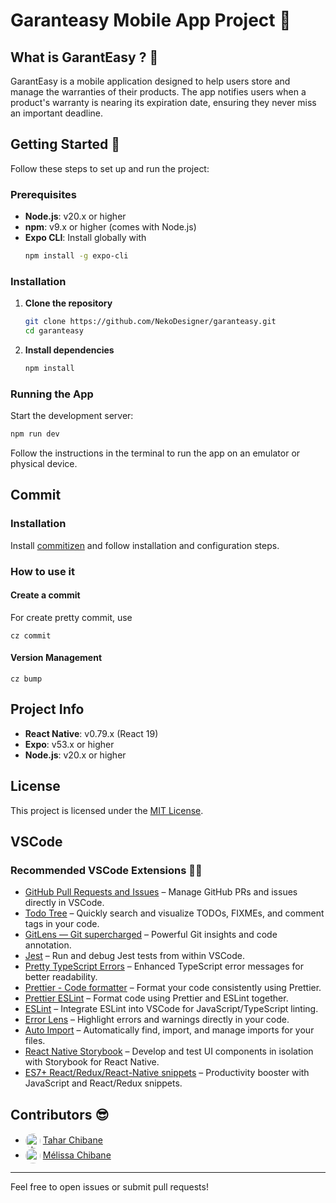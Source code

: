 # Garanteasy Mobile App Project 📱

## What is GarantEasy ? 🤔

GarantEasy is a mobile application designed to help users store and manage the warranties of their products. The app notifies users when a product's warranty is nearing its expiration date, ensuring they never miss an important deadline.

## Getting Started 🤩

Follow these steps to set up and run the project:

### Prerequisites

- **Node.js**: v20.x or higher
- **npm**: v9.x or higher (comes with Node.js)
- **Expo CLI**: Install globally with
  ```bash
  npm install -g expo-cli
  ```

### Installation

1. **Clone the repository**

   ```bash
   git clone https://github.com/NekoDesigner/garanteasy.git
   cd garanteasy
   ```

2. **Install dependencies**
   ```bash
   npm install
   ```

### Running the App

Start the development server:

```bash
npm run dev
```

Follow the instructions in the terminal to run the app on an emulator or physical device.

## Commit

### Installation

Install [commitizen](https://commitizen-tools.github.io/commitizen/#getting-started) and follow installation and configuration steps.

### How to use it

#### Create a commit

For create pretty commit, use

```shell
cz commit
```

#### Version Management

```shell
cz bump
```

## Project Info

- **React Native**: v0.79.x (React 19)
- **Expo**: v53.x or higher
- **Node.js**: v20.x or higher

## License

This project is licensed under the [MIT License](LICENSE).

## VSCode

### Recommended VSCode Extensions 🧑‍💻

- [GitHub Pull Requests and Issues](https://marketplace.visualstudio.com/items?itemName=GitHub.vscode-pull-request-github) – Manage GitHub PRs and issues directly in VSCode.
- [Todo Tree](https://marketplace.visualstudio.com/items?itemName=Gruntfuggly.todo-tree) – Quickly search and visualize TODOs, FIXMEs, and comment tags in your code.
- [GitLens — Git supercharged](https://marketplace.visualstudio.com/items?itemName=eamodio.gitlens) – Powerful Git insights and code annotation.
- [Jest](https://marketplace.visualstudio.com/items?itemName=Orta.vscode-jest) – Run and debug Jest tests from within VSCode.
- [Pretty TypeScript Errors](https://marketplace.visualstudio.com/items?itemName=yoavbls.pretty-ts-errors) – Enhanced TypeScript error messages for better readability.
- [Prettier - Code formatter](https://marketplace.visualstudio.com/items?itemName=esbenp.prettier-vscode) – Format your code consistently using Prettier.
- [Prettier ESLint](https://marketplace.visualstudio.com/items?itemName=rvest.vs-code-prettier-eslint) – Format code using Prettier and ESLint together.
- [ESLint](https://marketplace.visualstudio.com/items?itemName=dbaeumer.vscode-eslint) – Integrate ESLint into VSCode for JavaScript/TypeScript linting.
- [Error Lens](https://marketplace.visualstudio.com/items?itemName=usernamehw.errorlens) – Highlight errors and warnings directly in your code.
- [Auto Import](https://marketplace.visualstudio.com/items?itemName=steoates.autoimport) – Automatically find, import, and manage imports for your files.
- [React Native Storybook](https://marketplace.visualstudio.com/items?itemName=storybook.react-native-storybook) – Develop and test UI components in isolation with Storybook for React Native.
- [ES7+ React/Redux/React-Native snippets](https://marketplace.visualstudio.com/items?itemName=dsznajder.es7-react-js-snippets) – Productivity booster with JavaScript and React/Redux snippets.

## Contributors 😎

- <img src="https://github.com/NekoDesigner.png" width="24" height="24" alt="NekoDesigner avatar" style="vertical-align:middle; border-radius:50%;"> [Tahar Chibane](https://github.com/NekoDesigner)
- <img src="https://media.licdn.com/dms/image/v2/D4E03AQE6RNVpdrXlFg/profile-displayphoto-shrink_800_800/B4EZacioCRGQAg-/0/1746383046511?e=1753920000&v=beta&t=MyIdRacSrNyDacx-gPAU9zHM02ENGjvbaaR_eyC1eNU" width="24" height="24" style="vertical-align:middle; border-radius:50%;"> [Mélissa Chibane](https://www.linkedin.com/in/m%C3%A9lissa-chibane-200bba240/)

---

Feel free to open issues or submit pull requests!
